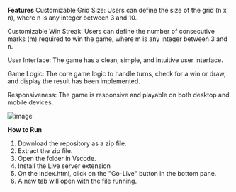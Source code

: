**Features**
Customizable Grid Size: Users can define the size of the grid (n x n), where n is any integer between 3 and 10.

Customizable Win Streak: Users can define the number of consecutive marks (m) required to win the game, where m is any integer between 3 and n.

User Interface: The game has a clean, simple, and intuitive user interface.

Game Logic: The core game logic to handle
turns, check for a win or draw, and display the result has been implemented.

Responsiveness: The game is responsive and playable on both desktop and mobile devices.

![image](https://github.com/nikhiltomar2690/custom-tic-tac-toe-assignment/assets/81950754/249a219a-f8eb-4ef3-a111-e5d6fc5c6af3)

**How to Run**
1. Download the repository as a zip file.
2. Extract the zip file.
3. Open the folder in Vscode.
4. Install the Live server extension
5. On the index.html, click on the "Go-Live" button in the bottom pane.
6. A new tab will open with the file running. 
